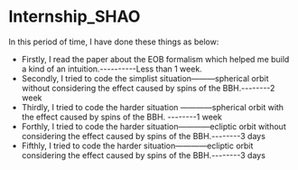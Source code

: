 # Internship_SHAO

In this period of time, I have done these things as below:

* Firstly, I read the paper about the EOB formalism which helped me build a kind of an intuition.----------Less than 1 week.
* Secondly, I tried to code the simplist situation———spherical orbit without considering the effect caused by spins of the BBH.--------2 week
* Thirdly, I tried to code the harder situation ————spherical orbit with the effect caused by spins of the BBH. --------1 week
* Forthly, I tried to code the harder situation————ecliptic orbit without considering the effect caused by spins of the BBH.--------3 days
* Fifthly, I tried to code the harder situation————ecliptic orbit considering the effect caused by spins of the BBH.--------3 days
